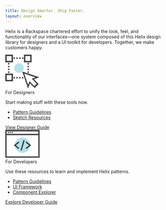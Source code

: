 ```yaml
---
title: Design Smarter. Ship Faster.
layout: overview
---
```


Helix is a Rackspace chartered effort to unify the look, feel, and
functionality of our interfaces&mdash;one system composed of this Helix design
library for designers and a UI toolkit for developers. Together, we make
customers happy.

<div class="card-container">
  <div class="card" id="left">
    <div class="icon"><img src="assets/images/For_Designers_Icon.svg" alt="designer UX icon"/></div>
    <span class="card-heading">For Designers</span>
    <p>Start making stuff with these tools now.</p>
    <ul>
      <li><a href="http://helix.rax.io/">Pattern Guidelines</a></li>
      <li><a href="https://github.com/rackerlabs/helix">Sketch Resources</a></li>
    </ul>
    <div class="card-bottom">
      <div class="card-button">
        <a class="hxBtn hxBtn--primary" href="{{site.baseurl}}getting-started/design.html">View Designer Guide</a>
      </div>
    </div>
  </div>
  <div class="card" id="right">
    <div class="icon"><img src="assets/images/For_Developers_Icon.svg" alt="developer code icon"/></div>
    <span class="card-heading">For Developers</span>
    <p>Use these resources to learn and implement Helix patterns.</p>
    <ul>
      <li><a href="http://helix.rax.io/">Pattern Guidelines</a></li>
      <li><a href="https://rackerlabs.github.io/helix-ui/">UI Framework</a></li>
      <li><a href="https://rackerlabs.github.io/helix-ui/">Component Explorer</a></li>
    </ul>
    <div class="card-bottom">
      <div class="card-button">
        <a href="https://rackerlabs.github.io/helix-ui/guides/install/" class="hxBtn hxBtn--primary">Explore Developer Guide</a>
      </div>
    </div>
  </div>
</div>
